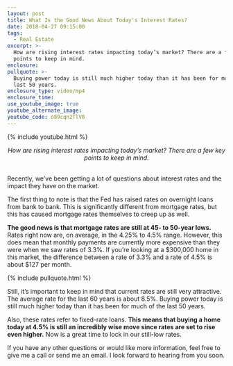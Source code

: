 ```yaml
---
layout: post
title: What Is the Good News About Today's Interest Rates?
date: 2018-04-27 09:15:00
tags:
  - Real Estate
excerpt: >-
  How are rising interest rates impacting today’s market? There are a few key
  points to keep in mind.
enclosure:
pullquote: >-
  Buying power today is still much higher today than it has been for much of the
  last 50 years.
enclosure_type: video/mp4
enclosure_time:
use_youtube_image: true
youtube_alternate_image:
youtube_code: o89cqn2TlV0
---
```


{% include youtube.html %}

<center><em>How are rising interest rates impacting today&rsquo;s market? There are a few key points to keep in mind.</em></center>

<center>&nbsp;</center>

Recently, we’ve been getting a lot of questions about interest rates and the impact they have on the market.&nbsp;

The first thing to note is that the Fed has raised rates on overnight loans from bank to bank. This is significantly different from mortgage rates, but this has caused mortgage rates themselves to creep up as well.&nbsp;

**The good news is that mortgage rates are still at 45- to 50-year lows.** Rates right now are, on average, in the 4.25% to 4.5% range. However, this does mean that monthly payments are currently more expensive than they were when we saw rates of 3.3%. If you’re looking at a $300,000 home in this market, the difference between a rate of 3.3% and a rate of 4.5% is about $127 per month.

{% include pullquote.html %}

Still, it’s important to keep in mind that current rates are still very attractive. The average rate for the last 60 years is about 8.5%. Buying power today is still much higher today than it has been for much of the last 50 years.

Also, these rates refer to fixed-rate loans. **This means that buying a home today at 4.5% is still an incredibly wise move since rates are set to rise even higher.** Now is a great time to lock in our still-low rates.&nbsp;

If you have any other questions or would like more information, feel free to give me a call or send me an email. I look forward to hearing from you soon.